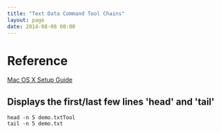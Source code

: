 ```yaml
---
title: "Text Data Command Tool Chains"
layout: page
date: 2014-08-08 00:00
---
```


# Reference #

[Mac OS X Setup Guide](http://www.sourabhbajaj.com/mac-setup)

## Displays the first/last few lines 'head' and 'tail' ##

```
head -n 5 demo.txtTool
tail -n 5 demo.txt
```
